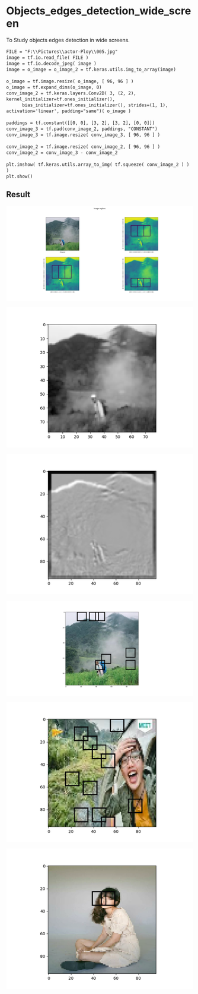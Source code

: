 # Objects_edges_detection_wide_screen
To Study objects edges detection in wide screens.

```
FILE = "F:\\Pictures\\actor-Ploy\\005.jpg"
image = tf.io.read_file( FILE )
image = tf.io.decode_jpeg( image )
image = o_image = o_image_2 = tf.keras.utils.img_to_array(image)

o_image = tf.image.resize( o_image, [ 96, 96 ] )
o_image = tf.expand_dims(o_image, 0)
conv_image_2 = tf.keras.layers.Conv2D( 3, (2, 2), kernel_initializer=tf.ones_initializer(), 
      bias_initializer=tf.ones_initializer(), strides=(1, 1), activation='linear', padding="same")( o_image )

paddings = tf.constant([[0, 0], [3, 2], [3, 2], [0, 0]])
conv_image_3 = tf.pad(conv_image_2, paddings, "CONSTANT")
conv_image_3 = tf.image.resize( conv_image_3, [ 96, 96 ] )

conv_image_2 = tf.image.resize( conv_image_2, [ 96, 96 ] )
conv_image_2 = conv_image_3 - conv_image_2

plt.imshow( tf.keras.utils.array_to_img( tf.squeeze( conv_image_2 ) ) )
plt.show()
```

## Result ##

![Figure 1](https://github.com/jkaewprateep/Objects_edges_detection_wide_screen/blob/main/Figure_1.png "Figure 1")

![Figure 5](https://github.com/jkaewprateep/Objects_edges_detection_wide_screen/blob/main/Figure_5.png "Figure 5")

![Figure 6](https://github.com/jkaewprateep/Objects_edges_detection_wide_screen/blob/main/Figure_6.png "Figure 6")

![Figure 7](https://github.com/jkaewprateep/Objects_edges_detection_wide_screen/blob/main/Figure_7.png "Figure 7")

![Figure 8](https://github.com/jkaewprateep/Objects_edges_detection_wide_screen/blob/main/Figure_8.png "Figure 8")

![Figure 10](https://github.com/jkaewprateep/Objects_edges_detection_wide_screen/blob/main/Figure_10.png "Figure 10")
